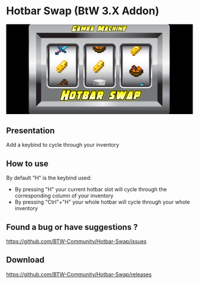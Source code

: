 # Hotbar Swap (BtW 3.X Addon)

<p align="center">
  <img src="image/Hotbar Swap addon banner.png?raw=true" alt="Addon's banner" width="800"/>
</p>

## Presentation

Add a keybind to cycle through your inventory

## How to use

By default "H" is the keybind used:
- By pressing "H" your current hotbar slot will cycle through the corresponding column of your inventory
- By pressing "Ctrl"+"H" your whole hotbar will cycle through your whole inventory

## Found a bug or have suggestions ?

https://github.com/BTW-Community/Hotbar-Swap/issues

## Download

https://github.com/BTW-Community/Hotbar-Swap/releases
